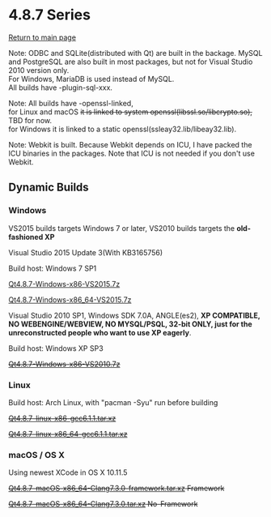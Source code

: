 # 4.8.7 Series

[Return to main page](index.md)

Note: ODBC and SQLite(distributed with Qt) are built in the backage. MySQL and PostgreSQL are also built in most packages, but not for Visual Studio 2010 version only.  
For Windows, MariaDB is used instead of MySQL.   
All builds have -plugin-sql-xxx.   

Note: All builds have -openssl-linked,  
for Linux and macOS <del>it is linked to system openssl(libssl.so/libcrypto.so),</del> TBD for now.   
for Windows it is linked to a static openssl(ssleay32.lib/libeay32.lib).   

Note: Webkit is built. Because Webkit depends on ICU, I have packed the ICU binaries in the packages. Note that ICU is not needed if you don't use Webkit.

## Dynamic Builds

### Windows

VS2015 builds targets Windows 7 or later, VS2010 builds targets the __old-fashioned XP__

Visual Studio 2015 Update 3(With KB3165756)

Build host: Windows 7 SP1

[Qt4.8.7-Windows-x86-VS2015.7z](http://pan.baidu.com/s/1hsHJUnE)

[Qt4.8.7-Windows-x86_64-VS2015.7z](http://pan.baidu.com/s/1o8gtUGy)

Visual Studio 2010 SP1, Windows SDK 7.0A, ANGLE(es2), __XP COMPATIBLE, NO WEBENGINE/WEBVIEW, NO MYSQL/PSQL, 32-bit ONLY, just for the unreconstructed people who want to use XP eagerly__.

Build host: Windows XP SP3

<del>[Qt4.8.7-Windows-x86-VS2010.7z]()</del>

### Linux

Build host: Arch Linux, with "pacman -Syu" run before building

<del>[Qt4.8.7-linux-x86-gcc6.1.1.tar.xz]()</del>

<del>[Qt4.8.7-linux-x86_64-gcc6.1.1.tar.xz]()</del>

### macOS / OS X

Using newest XCode in OS X 10.11.5

<del>[Qt4.8.7-macOS-x86_64-Clang7.3.0-framework.tar.xz]()  Framework</del>

<del>[Qt4.8.7-macOS-x86_64-Clang7.3.0.tar.xz]()  No-Framework</del>

